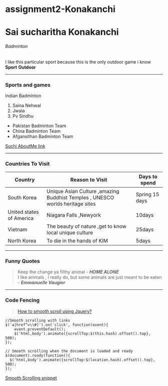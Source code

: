 # assignment2-Konakanchi
# Sai sucharitha Konakanchi
###### Badminton
I like this particular sport because this is the only outdoor game i know <br>
**Sport**  **Outdoor**

---
### Sports and games 
Indian Badminton 
1. Saina Nehwal
2. Jwala 
3. Pv Sindhu

* Pakistan Badminton Team
* China Badminton Team
* Afgansithan Badminton Team  <br>

[Suchi AboutMe link](AboutMe.md) 

---
### Countries To Visit
| Country | Reason to Visit | Days to spend |
| --- | ---| ---|
| South Korea | Unique Asian Culture ,amazing Buddhist Temples , UNESCO worlds heritage sites | Spring 15 days |
| United states of America | Niagara Falls ,Newyork | 10days |
| Vietnam | The beauty of nature ,get to know local unique culture | 25days | 
| North Korea | To die in the hands of KIM | 5days | 

---
### Funny Quotes 
> Keep the change ya filthy animal - ***HOME ALONE*** <br>
> I like animals , I really do, but some animals are just meant to be eaten - ***Emmanuelle Vaugier***

---
### Code Fencing
> [How to smooth scroll using Jquery?](https://stackoverflow.com/questions/7717527/smooth-scrolling-when-clicking-an-anchor-link)

```
//Smooth scrolling with links
$('a[href^=\\#]').on('click', function(event){     
    event.preventDefault();
    $('html,body').animate({scrollTop:$(this.hash).offset().top}, 500);
});

// Smooth scrolling when the document is loaded and ready
$(document).ready(function(){
  $('html,body').animate({scrollTop:$(location.hash).offset().‌​top}, 500);
});
```
[Smooth Scrolling snippet](https://css-tricks.com/snippets/jquery/smooth-scrolling/)